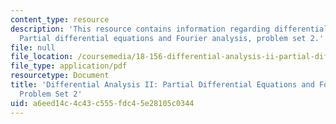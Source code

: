 ```yaml
---
content_type: resource
description: 'This resource contains information regarding differential analysis II:
  Partial differential equations and Fourier analysis, problem set 2.'
file: null
file_location: /coursemedia/18-156-differential-analysis-ii-partial-differential-equations-and-fourier-analysis-spring-2016/a6eed14c4c43c555fdc45e28105c0344_MIT18_156S16_pset2.pdf
file_type: application/pdf
resourcetype: Document
title: 'Differential Analysis II: Partial Differential Equations and Fourier Analysis,
  Problem Set 2'
uid: a6eed14c-4c43-c555-fdc4-5e28105c0344
---
```

